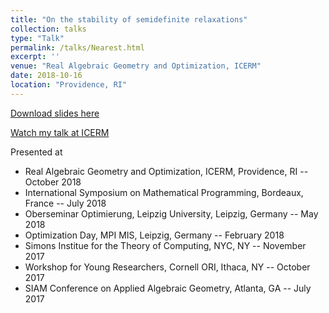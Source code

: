 ```yaml
---
title: "On the stability of semidefinite relaxations"
collection: talks
type: "Talk"
permalink: /talks/Nearest.html
excerpt: ''
venue: "Real Algebraic Geometry and Optimization, ICERM"
date: 2018-10-16
location: "Providence, RI"
---
```


[Download slides here](../files/2017-Nearest.pdf)

[Watch my talk at ICERM](https://icerm.brown.edu/programs/sp-f18/w2/#lecturevideos)

Presented at

* Real Algebraic Geometry and Optimization, ICERM, Providence, RI -- October 2018
* International Symposium on Mathematical Programming, Bordeaux, France -- July 2018
* Oberseminar Optimierung, Leipzig University, Leipzig, Germany -- May 2018
* Optimization Day, MPI MIS, Leipzig, Germany -- February 2018
* Simons Institue for the Theory of Computing, NYC, NY -- November 2017
* Workshop for Young Researchers, Cornell ORI, Ithaca, NY -- October 2017
* SIAM Conference on Applied Algebraic Geometry, Atlanta, GA -- July 2017
